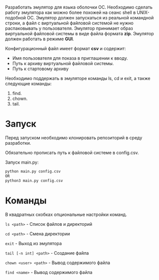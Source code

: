 Разработать эмулятор для языка оболочки ОС. Необходимо сделать работу эмулятора как можно более похожей на сеанс shell в UNIX-подобной ОС. Эмулятор должен запускаться из реальной командной строки, а файл с виртуальной файловой системой не нужно распаковывать у пользователя. Эмулятор принимает образ виртуальной файловой системы в виде файла формата **zip**. Эмулятор должен работать в режиме **GUI**.

Конфигурационный файл имеет формат **csv** и содержит:
- Имя пользователя для показа в приглашении к вводу.
- Путь к архиву виртуальной файловой системы.
- Путь к стартовому архиву

Необходимо поддержать в эмуляторе команды ls, cd и exit, а также следующие команды:
1. find.
2. chown.
3. tail.


# Запуск
Перед запуском необходимо клонировать репозиторий в среду разработки.

Обязательно прописать путь к файловой системе в config.csv.

Запуск main.py:
```Bash
python main.py config.csv
OR
python3 main.py config.csv
```

# Команды
В квадратных скобках опциональные настройки команд.

``` ls <path> ``` - Список файлов и директорий

``` cd <path> ``` - Смена директории

``` exit ``` - Выход из эмулятора

``` tail [-n int] <path> ``` - Создание файла

``` chown <user> <path> ``` - Вывод содержимого файла

``` find <name> ``` - Вывод содержимого файла
